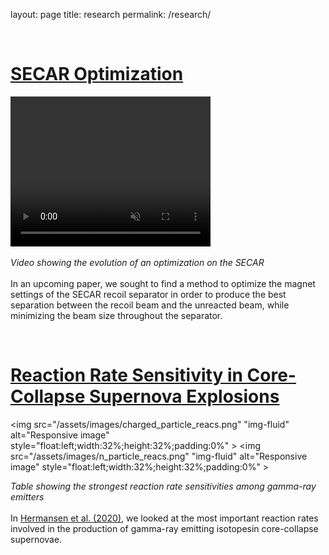 layout: page
title: research
permalink: /research/

<div class="home">

<!--I work primarily on computational nuclear astrophysics. My research interests include <b>compact objects</b>, astrophysical sources of <b>gravitational waves</b>, and <b>core-collape supernovae</b>. Below I will talk about some of my past and future efforts in these different interests. A complete list of my scientific publications can be found <a href="https://scholar.google.com/citations?user=l41AVWQAAAAJ&hl=en">here</a>. For more information, please see my <a href="/docs/cef_cv.pdf">CV</a>.
-->
<br>

<h1 class="page-heading"><b><u>SECAR Optimization</u></b></h1>

<video width="320" height="240" autoplay muted>
  <source src="/assets/images/10x10.mp4" type="video/mp4">
Your browser does not support the video tag.
</video>
<!--<video src="/assets/images/10x10.mp4" alt="Sample optimization of focal plane resolutions" style="float:left;width:60%;height:60%;padding:1%" type="video/mp4" autoplay muted >-->

<i>Video showing the evolution of an optimization on the SECAR </i>
<br>
<br>
In an upcoming paper, we sought to find a method to optimize the magnet settings of the SECAR recoil separator in order to produce the best separation between the recoil beam and the unreacted beam, while minimizing the beam size throughout the separator.

<br clear="all" />

<h1 class="page-heading"><b><u>Reaction Rate Sensitivity in Core-Collapse Supernova Explosions</u></b></h1>

<img src="/assets/images/charged_particle_reacs.png" "img-fluid" alt="Responsive image" style="float:left;width:32%;height:32%;padding:0%" >
<img src="/assets/images/n_particle_reacs.png" "img-fluid" alt="Responsive image" style="float:left;width:32%;height:32%;padding:0%" >
<br clear="all" />

<i>Table showing the strongest reaction rate sensitivities among gamma-ray emitters</I>
<br>
<br>
In <a href="https://iopscience.iop.org/article/10.3847/1538-4357/abafb5"> Hermansen et al. (2020)</a>, we looked at the most important reaction rates involved in the production of gamma-ray emitting isotopesin core-collapse supernovae. 

<br clear="all" />



<br>
<br>
<div>

